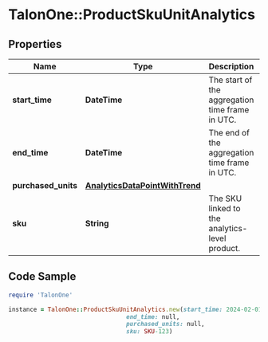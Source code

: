 # TalonOne::ProductSkuUnitAnalytics

## Properties

Name | Type | Description | Notes
------------ | ------------- | ------------- | -------------
**start_time** | **DateTime** | The start of the aggregation time frame in UTC. | 
**end_time** | **DateTime** | The end of the aggregation time frame in UTC. | 
**purchased_units** | [**AnalyticsDataPointWithTrend**](AnalyticsDataPointWithTrend.md) |  | 
**sku** | **String** | The SKU linked to the analytics-level product. | 

## Code Sample

```ruby
require 'TalonOne'

instance = TalonOne::ProductSkuUnitAnalytics.new(start_time: 2024-02-01T00:00Z,
                                 end_time: null,
                                 purchased_units: null,
                                 sku: SKU-123)
```



